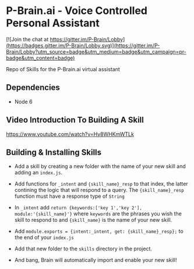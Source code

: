# P-Brain.ai - Voice Controlled Personal Assistant

[![Join the chat at https://gitter.im/P-Brain/Lobby](https://badges.gitter.im/P-Brain/Lobby.svg)](https://gitter.im/P-Brain/Lobby?utm_source=badge&utm_medium=badge&utm_campaign=pr-badge&utm_content=badge)

Repo of Skills for the P-Brain.ai virtual assistant

## Dependencies

- Node 6

## Video Introduction To Building A Skill

https://www.youtube.com/watch?v=Hy8WHKmWTLk

## Building & Installing Skills

- Add a skill by creating a new folder with the name of your new skill and adding an `index.js`.

- Add functions for `_intent` and `{skill_name}_resp` to that index, the latter contining the logic that will respond to a query. The `{skill_name}_resp` function must have a response type of `String`

- In `_intent` add `return {keywords:['key 1','key 2'], module:'{skill_name}'}` where `keywords` are the phrases you wish the skill to respond to and `{skill_name}` is the name of your new skill.

- Add `module.exports = {intent:_intent, get: {skill_name}_resp};` to the end of your `index.js`

- Add that new folder to the `skills` directory in the project.

- And bang, Brain will automatically import and enable your new skill!
